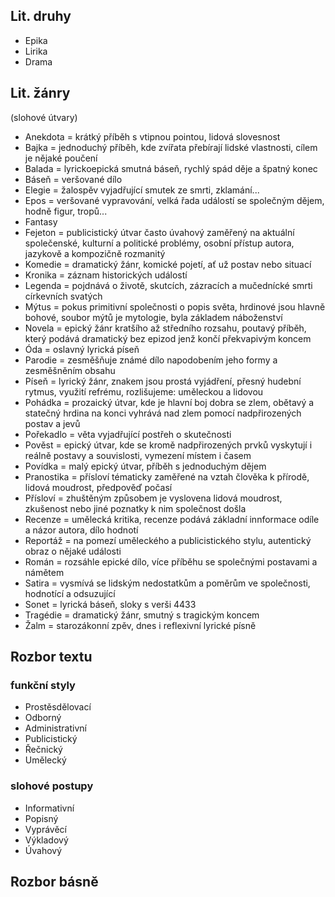 ## Lit. druhy

- Epika
- Lirika
- Drama

## Lit. žánry
(slohové útvary)

- Anekdota = krátký příběh s vtipnou pointou, lidová slovesnost
- Bajka = jednoduchý příběh, kde zvířata přebírají lidské vlastnosti, cílem je nějaké poučení
- Balada = lyrickoepická smutná báseň, rychlý spád děje a špatný konec
- Báseň = veršované dílo
- Elegie = žalospěv vyjadřující smutek ze smrti, zklamání...
- Epos = veršované vypravování, velká řada událostí se společným dějem, hodně figur, tropů...
- Fantasy
- Fejeton = publicistický útvar často úvahový zaměřený na aktuální společenské, kulturní a politické problémy, osobní přístup autora, jazykově a kompozičně rozmanitý
- Komedie = dramatický žánr, komické pojetí, ať už postav nebo situací
- Kronika = záznam historických událostí
- Legenda = pojdnává o životě, skutcích, zázracích a mučednícké smrti církevních svatých
- Mýtus = pokus primitivní společnosti o popis světa, hrdinové jsou hlavně bohové, soubor mýtů je mytologie, byla základem náboženství
- Novela = epický žánr kratšího až středního rozsahu, poutavý příběh, který podává dramatický bez epizod jenž končí překvapivým koncem
- Óda = oslavný lyrická píseň
- Parodie = zesměšňuje známé dílo napodobením jeho formy a zesměšněním obsahu
- Píseň = lyrický žánr, znakem jsou prostá vyjádření, přesný hudební rytmus, využití refrému, rozlišujeme: uměleckou a lidovou
- Pohádka =  prozaický útvar, kde je hlavní boj dobra se zlem, obětavý a statečný hrdina na konci vyhrává nad zlem pomocí nadpřirozených postav a jevů
- Pořekadlo = věta vyjadřující postřeh o skutečnosti
- Pověst = epický útvar, kde se kromě nadpřirozených prvků vyskytují i reálně postavy a souvislosti, vymezení místem i časem
- Povídka = malý epický útvar, příběh s jednoduchým dějem
- Pranostika = přísloví tématicky zaměřené na vztah člověka k přírodě, lidová moudrost, předpověď počasí
- Přísloví = zhuštěným způsobem je vyslovena lidová moudrost, zkušenost nebo jiné poznatky k nim společnost došla
- Recenze = umělecká kritika, recenze podává základní innformace odíle a názor autora, dílo hodnotí
- Reportáž = na pomezí uměleckého a publicistického stylu, autentický obraz o nějaké události
- Román = rozsáhle epické dílo, více příběhu se společnými postavami a námětem
- Satira = vysmívá se lidským nedostatkům a poměrům ve společnosti, hodnotící a odsuzující
- Sonet = lyrická báseň, sloky s verši 4433
- Tragédie = dramatický žánr, smutný s tragickým koncem
- Žalm = starozákonní zpěv, dnes i reflexivní lyrické písně

## Rozbor textu

### funkční styly

- Prostěsdělovací
- Odborný
- Administrativní
- Publicistický
- Řečnický
- Umělecký

### slohové postupy

- Informativní
- Popisný
- Vyprávěcí
- Výkladový
- Úvahový

## Rozbor básně
